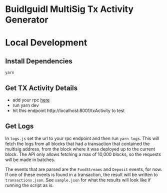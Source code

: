 # Buidlguidl MultiSig Tx Activity Generator

# Local Development


## Install Dependencies

`yarn`

## Get TX Activity Details

- add your rpc [here](https://github.com/scaffold-eth/scaffold-eth/blob/buidl-guidl/reporting/index.js#L8)
- run yarn dev
- hit this endpoint http://localhost:8001/txActivity to test

## Get Logs
In `logs.js` set the url to your rpc endpoint and then run `yarn logs`. This will fetch the logs from all blocks that had a transaction that contained the multisig address, from the block where it was deployed up to the current block. The API only allows fetching a max of 10,000 blocks, so the requests will be made in batches.

The events that are parsed are the `FundStreams` and `Deposit` events, for now. If one of these events is found in a transaction, the result will be written to `transactions.json`. See `sample.json` for what the results will look like if running the script as is.
